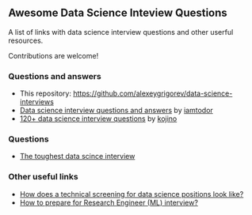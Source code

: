 ## Awesome Data Science Inteview Questions

A list of links with data science interview questions and other userful resources.

Contributions are welcome!

### Questions and answers

* This repository: https://github.com/alexeygrigorev/data-science-interviews
* [Data science interview questions and answers](https://github.com/iamtodor/data-science-interview-questions-and-answers) by [iamtodor](https://github.com/iamtodor)
* [120+ data science interview questions](https://github.com/kojino/120-Data-Science-Interview-Questions) by [kojino](https://github.com/kojino/)

### Questions

* [The toughest data scince interview](https://www.linkedin.com/posts/agrigorev_datascience-machinelearning-ml-activity-6630138658219409409-bTWh)

### Other useful links

* [How does a technical screening for data science positions look like?](https://www.linkedin.com/posts/agrigorev_datascience-machinelearning-ml-activity-6631245015718866944-Vb87)
* [How to prepare for Research Engineer (ML) interview?](https://www.linkedin.com/posts/agrigorev_machinelearning-ml-interviews-activity-6622232556311990272-_dAN)

